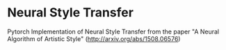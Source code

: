 # Neural Style Transfer
Pytorch Implementation of Neural Style Transfer from the paper "A Neural Algorithm of Artistic Style" (http://arxiv.org/abs/1508.06576)
